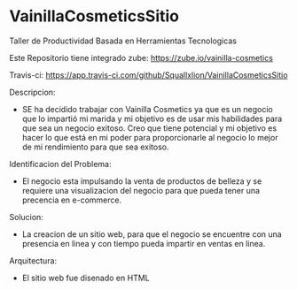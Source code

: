 # VainillaCosmeticsSitio
 
Taller de Productividad Basada en Herramientas Tecnologicas

Este Repositorio tiene integrado zube: https://zube.io/vainilla-cosmetics

Travis-ci: https://app.travis-ci.com/github/Squallxlion/VainillaCosmeticsSitio

Descripcion:

-  SE ha decidido trabajar con Vainilla Cosmetics ya que es un negocio que lo impartió mi marida y mi objetivo es de usar mis habilidades para que sea un negocio exitoso.  Creo   que tiene potencial y mi objetivo es hacer lo que está en mi poder para proporcionarle al negocio lo mejor de mi rendimiento para que sea exitoso.

Identificacion del Problema:

- El negocio esta impulsando la venta de productos de belleza y se requiere una visualizacion del negocio para que pueda tener una precencia en e-commerce. 

Solucion:

- La creacion de un sitio web, para que el negocio se encuentre con una presencia en linea y con tiempo pueda impartir en ventas en linea. 

Arquitectura:

- El sitio web fue disenado en HTML

